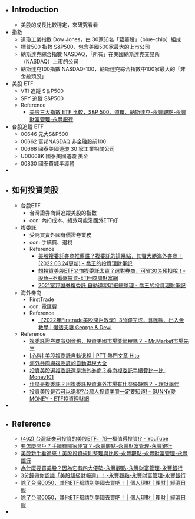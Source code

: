 - ## Introduction
	- 美股的成長比較穩定，來研究看看
- 指數
	- 道瓊工業指數 Dow Jones，由 30家知名「藍籌股」（blue-chip）組成
	- 標普500 指數 S&P500，包含美國500家最大的上市公司
	- 納斯達克綜合指數 NASDAQ，「所有」在美國納斯達克交易所（NASDAQ）上市的公司
	- 納斯達克100指數 NASDAQ-100，納斯達克綜合指數中100家最大的「非金融類股」
- 美股 ETF
	- VTI 追蹤 S＆P500
	- SPY 追蹤 S&P500
	- Reference
		- [美股三大指數 ETF 比較，S&P 500、道瓊、納斯達克-永豐觀點-永豐財富管理-永豐銀行](https://bank.sinopac.com/sinopacBT/webevents/FinancialManagement/blogs_detail_027.html)
- 台股追蹤 ETF
	- 00646 元大S&P500
	- 00662 富邦NASDAQ 非金融股前100
	- 00668 國泰美國道瓊 30 家工業相關公司
	- U00668K 國泰美國道瓊 美金
	- 00830 國泰費城半導體
-
- ## 如何投資美股
	- 台股ETF
		- 台灣證券商幫追蹤美股的指數
		- con: 內扣成本、績效可能沒國外ETF好
	- 複委託
		- 受託買賣外國有價證券業務
		- con: 手續費、退稅
		- Reference
			- [美股複委託券商推薦誰？複委託的這幾點，其實大勝海外券商！(2022.03.24更新) - 喬王的投資理財筆記](https://mrjoewang.com/sub-brokerage/)
			- [想投資美股ETF又怕複委託太貴？選對券商，可省30%預扣稅！-股魚─不看盤投資-ETF-商周財富網](https://wealth.businessweekly.com.tw/GArticle.aspx?id=ARTL003002636)
			- [2021富邦證券複委託 自動退稅明細總整理 - 喬王的投資理財筆記](https://mrjoewang.com/fubon-withholding-tax-refund/)
	- 海外券商
		- FirstTrade
		- con: 電匯費
		- Reference
			- [【2022年Firstrade美股開戶教學】3分鐘完成，含匯款、出入金教學 | 慢活夫妻 George & Dewi](https://george-dewi.com/firstrade/)
	- Reference
		- [複委託證券商有QI資格，投資美國市場能節稅嗎？ - Mr.Market市場先生](https://rich01.com/qi-tax-saving/)
		- [[心得] 美股複委託自動退稅 | PTT 熱門文章 Hito](https://ptthito.com/foreign_inv/m-1490267205-a-a4e/)
		- [海外券商與複委託的自動退稅大全](https://vegnine.blogspot.com/2021/02/blog-post_9.html)
		- [投資美股選複委託還是海外券商？券商複委託手續費比一比 | Money101](https://www.money101.com.tw/blog/%E7%BE%8E%E8%82%A1-%E5%9C%8B%E5%85%A7%E8%A4%87%E5%A7%94%E8%A8%97vs%E6%B5%B7%E5%A4%96%E5%88%B8%E5%95%86%E6%AF%94%E8%BC%83)
		- [什麼是複委託？用複委託投資海外市場有什麼優缺點？ - 理財學伴](https://moneymate.space/%E8%A4%87%E5%A7%94%E8%A8%97/)
		- [投資美股是否可以退稅?台灣人投資美股一定要知道! - SUNNY愛MONEY - ETF投資理財網](https://www.etf168.com.tw/etf168/Article/Article?articleID=946)
-
- ## Reference
	- [(462) 台灣証券可投資的美股ETF，那一檔值得投資!? - YouTube](https://www.youtube.com/watch?v=az1dDhOk-2o&ab_channel=Booker%E6%8A%95%E8%B3%87%E7%9F%A5%E8%AD%98)
	- [要怎麼開戶？手續費哪家便宜？-永豐觀點-永豐財富管理-永豐銀行](https://bank.sinopac.com/sinopacBT/webevents/FinancialManagement/blogs_detail_024.html)
	- [美股新手看過來！美股投資規則整理與比較-永豐觀點-永豐財富管理-永豐銀行](https://bank.sinopac.com/sinopacBT/webevents/FinancialManagement/blogs_detail_028.html)
	- [為什麼要買美股？因為它有四大優勢-永豐觀點-永豐財富管理-永豐銀行](https://bank.sinopac.com/sinopacBT/webevents/FinancialManagement/blogs_detail_025.html)
	- [3分鐘帶你認識「美股超級財報週」！-永豐觀點-永豐財富管理-永豐銀行](https://bank.sinopac.com/sinopacBT/webevents/FinancialManagement/blogs_detail_037.html)
	- [除了台灣0050，其他ETF都請到美國去買吧！ | 個人理財 | 理財 | 經濟日報](https://money.udn.com/money/story/12040/3864051)
	- [除了台灣0050，其他ETF都請到美國去買吧！ | 個人理財 | 理財 | 經濟日報](https://money.udn.com/money/story/12040/3864051)
-